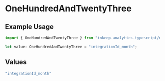 # OneHundredAndTwentyThree

## Example Usage

```typescript
import { OneHundredAndTwentyThree } from "inkeep-analytics-typescript/models/operations";

let value: OneHundredAndTwentyThree = "integrationId_month";
```

## Values

```typescript
"integrationId_month"
```